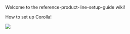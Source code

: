 Welcome to the reference-product-line-setup-guide wiki!

How to set up Corolla!

![](http://www.n4s.fi/2015magazine/article9/images/corolla.jpg)
